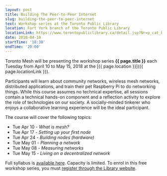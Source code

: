```yaml
---
layout: post
title: Building The Peer-to-Peer Internet
slug: building-the-peer-to-peer-internet
text: Workshop series at the Toronto Public Library
location: Fort York branch of the Toronto Public Library
locationLink: https://www.torontopubliclibrary.ca/detail.jsp?Nr=p_cat_branch_name:Fort%20York
date: 2018-04-10
startTime: '18:30'
endTime: '20:00'
---
```


Toronto Mesh will be presenting the workshop series **{{ page.title }}** each Tuesday from April 10 to May 15, 2018 at the [{{ page.location }}]({{ page.locationLink }}).

Participants will learn about community networks, wireless mesh networks, distributed applications, and train their pet Raspberry Pi to do networking things. While this course assumes no technical expertise, all sessions contain a technical hands-on component and a reflection activity to explore the role of technologies on our society. A socially-minded tinkerer who enjoys a collaborative learning experience will be the ideal participant.

The course will cover the following topics:

* Tue Apr 10 - *What is mesh?*
* Tue Apr 17 - *Setting up your first node*
* Tue Apr 24 - *Building nodes (hardware)*
* Tue May 01 - *Planning a network*
* Tue May 08 - *Measuring networks*
* Tue May 15 - *Living on a decentralized network*

Full syllabus is [available here](https://github.com/tomeshnet/tpl-workshop). Capacity is limited. To enrol in this free workshop series, you must [register through the Library website](https://www.torontopubliclibrary.ca/detail.jsp?Entt=RDMEVT23011&R=EVT23011).

